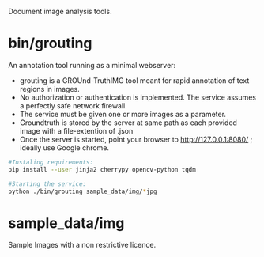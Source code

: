 Document image analysis tools.

# bin/grouting

An annotation tool running as a minimal webserver:
* grouting is a GROUnd-TruthIMG tool meant for rapid annotation of text regions in images.
* No authorization or authentication is implemented. The service assumes a perfectly safe network firewall.
* The service must be given one or more images as a parameter.
* Groundtruth is stored by the server at same path as each provided image with a file-extention of .json
* Once the server is started, point your browser to http://127.0.0.1:8080/ ; ideally use Google chrome.

```bash
#Instaling requirements:
pip install --user jinja2 cherrypy opencv-python tqdm
```

```bash
#Starting the service:
python ./bin/grouting sample_data/img/*jpg
```


# sample_data/img

Sample Images with a non restrictive licence.